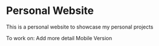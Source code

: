 # Personal Website

This is a personal website to showcase my personal projects

To work on:
    Add more detail
    Mobile Version
